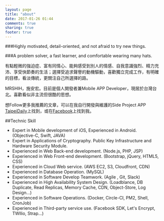 ```yaml
---
layout: page
title: "about"
date: 2017-01-26 01:44
comments: true
sharing: true
footer: true
---
```


###Highly motivated, detail-oriented, and not afraid to try new things.

###A problem solver, a fast learner, and comfortable wearing many hats.

有點輕微的強迫症、富有同情心、能夠感受到別人的情感、自我意識強烈、精力充沛、享受快節奏的生活；選擇受追求聲譽的動機驅動，喜歡獨立完成工作，有明確的目標，看淡傳統，更關注自己所選擇的路。

MRSHIH，施安宏。目前是個人開發者兼Mobile APP Developer，現居於台灣台北。喜歡看似非主流但很酷的思想。

想Follow更多我推薦的文章，可以在我自行開發與維護的Side Project APP [TaipeiDaily](https://itunes.apple.com/tw/app/taipeidaily/id1160141844?mt=8)上找到，或在[Facebook](https://www.facebook.com/daan.shih)上找到我。

##Technic Skill
* Expert in Mobile development of iOS, Experienced in Android. (Objective-C, Swift, JAVA)
* Expert in Applications of Cryptography. Public Key Infrastructure and Hardware Security Module.
* Experienced in Web Back-end development. (Node.js, PHP, JSP)
* Experienced in Web Front-end development. (Bootstrap, jQuery, HTML5, CSS)
* Experienced in Cloud Web service. (AWS EC2, S3, Cloudfront, CDN)
* Experienced in Database Operation. (MySQL)
* Experienced in Software Develop Teamwork. (Agile , Git, Slack) 
* Experienced in High Availability System Design. (Loadblance, DB Duplicate, Read Replicas, Memory Cache, CDN, Object-Store, Log Design...)
* Experienced in Software Operations. (Docker, Circle-CI, PM2, Shell, CronJob)
* Experienced in Third-party service use. (Facebook SDK, Let's Encrypt, TWIlio, Strap...)
